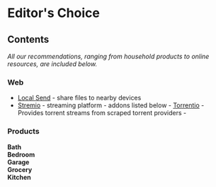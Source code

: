 # Editor's Choice

## Contents

*All our recommendations, ranging from household products to online resources, are included below.*

### Web
- [Local Send](https://localsend.org/) - share files to nearby devices
- [Stremio](https://www.stremio.com/) - streaming platform - addons listed below
      - [Torrentio](stremio://torrentio.strem.fun/manifest.json) - Provides torrent streams from scraped torrent providers
          - 

### Products

**Bath**  
**Bedroom**  
**Garage**  
**Grocery**  
**Kitchen**  

